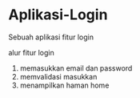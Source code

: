 # Aplikasi-Login
Sebuah aplikasi fitur login

alur fitur login
1. memasukkan email dan password
2. memvalidasi masukkan
5. menampilkan haman home
